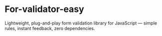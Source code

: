 # For-validator-easy
Lightweight, plug-and-play form validation library for JavaScript — simple rules, instant feedback, zero dependencies.
